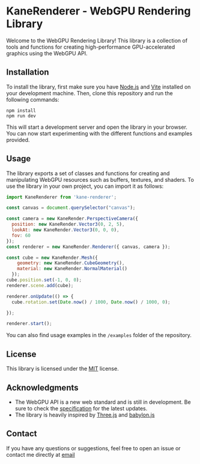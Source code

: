 # KaneRenderer - WebGPU Rendering Library

Welcome to the WebGPU Rendering Library! This library is a collection of tools and functions for creating high-performance GPU-accelerated graphics using the WebGPU API.

## Installation

To install the library, first make sure you have [Node.js](https://nodejs.org/) and [Vite](https://github.com/vitejs/vite) installed on your development machine. Then, clone this repository and run the following commands:

```
npm install
npm run dev
```

This will start a development server and open the library in your browser. You can now start experimenting with the different functions and examples provided.

## Usage

The library exports a set of classes and functions for creating and manipulating WebGPU resources such as buffers, textures, and shaders. To use the library in your own project, you can import it as follows:

```jsx
import KaneRenderer from 'kane-renderer';

const canvas = document.querySelector("canvas");

const camera = new KaneRender.PerspectiveCamera({
  position: new KaneRender.Vector3(0, 2, 5),
  lookAt: new KaneRender.Vector3(0, 0, 0),
  fov: 60
});
const renderer = new KaneRender.Renderer({ canvas, camera });

const cube = new KaneRender.Mesh({
    geometry: new KaneRender.CubeGeometry(),
    material: new KaneRender.NormalMaterial()
  });
cube.position.set(-1, 0, 0);
renderer.scene.add(cube);

renderer.onUpdate(() => {
  cube.rotation.set(Date.now() / 1000, Date.now() / 1000, 0);

});

renderer.start();
```

You can also find usage examples in the `/examples` folder of the repository.

## License

This library is licensed under the [MIT](https://opensource.org/licenses/MIT) license.

## Acknowledgments

* The WebGPU API is a new web standard and is still in development. Be sure to check the [specification](https://gpuweb.github.io/gpuweb/) for the latest updates.
* The library is heavily inspired by [Three.js](https://threejs.org/) and [babylon.js](https://www.babylonjs.com/)

## Contact

If you have any questions or suggestions, feel free to open an issue or contact me directly at [email](mailto:dqkhanh.2kgmail.com)

